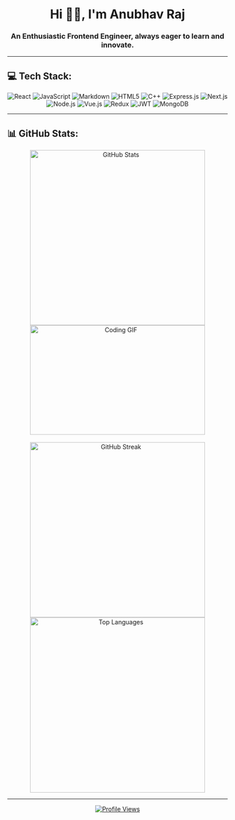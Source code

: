 <h1 align="center">Hi 🙋‍♂️, I'm Anubhav Raj</h1>
<h3 align="center">An Enthusiastic Frontend Engineer, always eager to learn and innovate.</h3>

---

<h2 align="left">💻 Tech Stack:</h2>

<p align="center">
  <img src="https://img.shields.io/badge/react-%2320232a.svg?style=for-the-badge&logo=react&logoColor=%2361DAFB" alt="React"/>
  <img src="https://img.shields.io/badge/javascript-%23323330.svg?style=for-the-badge&logo=javascript&logoColor=%23F7DF1E" alt="JavaScript"/>
  <img src="https://img.shields.io/badge/markdown-%23000000.svg?style=for-the-badge&logo=markdown&logoColor=white" alt="Markdown"/>
  <img src="https://img.shields.io/badge/html5-%23E34F26.svg?style=for-the-badge&logo=html5&logoColor=white" alt="HTML5"/>
  <img src="https://img.shields.io/badge/c++-%2300599C.svg?style=for-the-badge&logo=c%2B%2B&logoColor=white" alt="C++"/>
  <img src="https://img.shields.io/badge/express.js-%23404d59.svg?style=for-the-badge&logo=express&logoColor=%2361DAFB" alt="Express.js"/>
  <img src="https://img.shields.io/badge/Next-black?style=for-the-badge&logo=next.js&logoColor=white" alt="Next.js"/>
  <img src="https://img.shields.io/badge/node.js-6DA55F?style=for-the-badge&logo=node.js&logoColor=white" alt="Node.js"/>
  <img src="https://img.shields.io/badge/vue.js-%2335495e.svg?style=for-the-badge&logo=vuedotjs&logoColor=%234FC08D" alt="Vue.js"/>
  <img src="https://img.shields.io/badge/redux-%23593d88.svg?style=for-the-badge&logo=redux&logoColor=white" alt="Redux"/>
  <img src="https://img.shields.io/badge/JWT-black?style=for-the-badge&logo=JSON%20web%20tokens" alt="JWT"/>
  <img src="https://img.shields.io/badge/MongoDB-%234ea94b.svg?style=for-the-badge&logo=mongodb&logoColor=white" alt="MongoDB"/>
</p>

---

<h2 align="left">📊 GitHub Stats:</h2>

<div align="center">
  <div style="display: flex; justify-content: center; align-items: center; flex-wrap: wrap;">
    <img src="https://github-readme-stats.vercel.app/api?username=anubhavRaj27&theme=dark&hide_border=false&include_all_commits=true&count_private=false" alt="GitHub Stats" width="400"/>

   <img src="https://media2.giphy.com/media/v1.Y2lkPTc5MGI3NjExeDlvem92MnNucWd5d3NsbzcwY2I1MTN3aWlka3I5ZjAzZXFyd2Q0dyZlcD12MV9pbnRlcm5hbF9naWZfYnlfaWQmY3Q9Zw/wLNuW1tCKRiPmDV5Y4/giphy.webp" alt="Coding GIF" width="400" height="250"/>
  </div>
  <br/>
  <img src="https://github-readme-streak-stats.herokuapp.com/?user=anubhavRaj27&theme=dark&hide_border=false" alt="GitHub Streak" width="400"/>
  <img src="https://github-readme-stats.vercel.app/api/top-langs/?username=anubhavRaj27&theme=dark&hide_border=false&include_all_commits=true&count_private=false&layout=compact" alt="Top Languages" width="400"/>
</div>

---

<p align="center">
  <a href="https://visitcount.itsvg.in"><img src="https://visitcount.itsvg.in/api?id=anubhavRaj27&icon=0&color=0" alt="Profile Views"/></a>
</p>

<!-- Proudly created with GPRM ( https://gprm.itsvg.in ) -->
